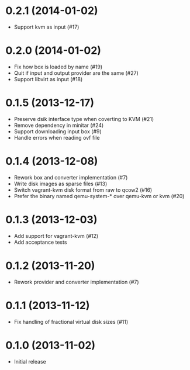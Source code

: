 # 0.2.1 (2014-01-02)
* Support kvm as input (#17)

# 0.2.0 (2014-01-02)
* Fix how box is loaded by name (#19)
* Quit if input and output provider are the same (#27)
* Support libvirt as input (#18)

# 0.1.5 (2013-12-17)
* Preserve dsik interface type when coverting to KVM (#21)
* Remove dependency in minitar (#24)
* Support downloading input box (#9)
* Handle errors when reading ovf file

# 0.1.4 (2013-12-08)
* Rework box and converter implementation (#7)
* Write disk images as sparse files (#13)
* Switch vagrant-kvm disk format from raw to qcow2 (#16)
* Prefer the binary named qemu-system-* over qemu-kvm or kvm (#20)

# 0.1.3 (2013-12-03)

* Add support for vagrant-kvm (#12)
* Add acceptance tests

# 0.1.2 (2013-11-20)

* Rework provider and converter implementation (#7)

# 0.1.1 (2013-11-12)

* Fix handling of fractional virtual disk sizes (#11)

# 0.1.0 (2013-11-02)

* Initial release
